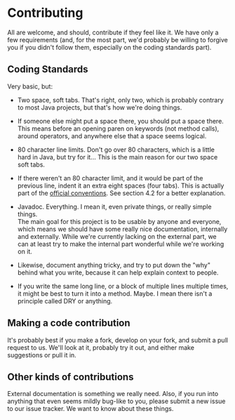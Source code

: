 # Contributing

All are welcome, and should, contribute if they feel like it. We have only a few
requirements (and, for the most part, we'd probably be willing to forgive you if
you didn't follow them, especially on the coding standards part).

## Coding Standards

Very basic, but:

- Two space, soft tabs. That's right, only two, which is probably contrary to
  most Java projects, but that's how we're doing things.

- If someone else might put a space there, you should put a space there. This
  means before an opening paren on keywords (not method calls), around
  operators, and anywhere else that a space seems logical.

- 80 character line limits. Don't go over 80 characters, which is a little
  hard in Java, but try for it... This is the main reason for our two space
  soft tabs.

- If there weren't an 80 character limit, and it would be part of the previous
  line, indent it an extra eight spaces (four tabs). This is actually part of
  the
  [official conventions](http://www.oracle.com/technetwork/java/javase/documentation/codeconventions-136091.html).
  See section 4.2 for a better explanation.

- Javadoc. Everything. I mean it, even private things, or really simple things.  
  The main goal for this project is to be usable by anyone and everyone, which
  means we should have some really nice documentation, internally and
  externally. While we're currently lacking on the external part, we can at
  least try to make the internal part wonderful while we're working on it.

- Likewise, document anything tricky, and try to put down the "why" behind what
  you write, because it can help explain context to people.

- If you write the same long line, or a block of multiple lines multiple times,
  it might be best to turn it into a method. Maybe. I mean there isn't a
  principle called DRY or anything.

## Making a code contribution

It's probably best if you make a fork, develop on your fork, and submit a pull
request to us. We'll look at it, probably try it out, and either make
suggestions or pull it in.

## Other kinds of contributions

External documentation is something we really need. Also, if you run into
anything that even seems mildly bug-like to you, please submit a new issue to
our issue tracker. We want to know about these things.
